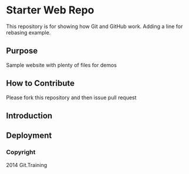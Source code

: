 # Starter Web Repo

This repository is for showing how Git and GitHub work. Adding a line for rebasing example. 

## Purpose

Sample website with plenty of files for demos

## How to Contribute
Please fork this repository and then issue pull request

## Introduction

## Deployment


### Copyright
2014 Git.Training